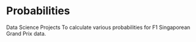 # Probabilities
Data Science Projects
To calculate various probabilities for F1 Singaporean Grand Prix data. 
